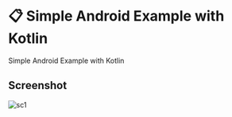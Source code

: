 # :clipboard: Simple Android Example with Kotlin

Simple Android Example with Kotlin

## Screenshot

![sc1](https://github.com/ramdanix/simple-kotlin-sample/blob/master/screenshot/sc1.png "screenshot1")
